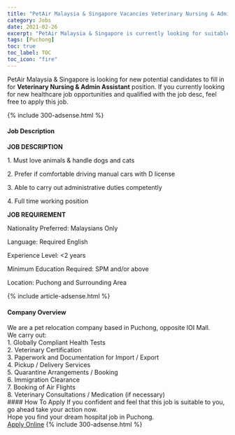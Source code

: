 ```yaml
---
title: "PetAir Malaysia & Singapore Vacancies Veterinary Nursing & Admin Assistant" 
category: Jobs 
date: 2021-02-26 
excerpt: "PetAir Malaysia & Singapore is currently looking for suitable person to fill in the Veterinary Nursing & Admin Assistant which positioned at Puchong" 
tags: [Puchong] 
toc: true 
toc_label: TOC 
toc_icon: "fire" 
--- 
```


<p>PetAir Malaysia & Singapore is looking for new potential candidates to fill in for <b>Veterinary Nursing & Admin Assistant</b> position. If you currently looking for new healthcare job opportunities and qualified with the job desc, feel free to apply this job.
</p>{% include 300-adsense.html %} 
<div><div><h4>Job Description</h4></div><div><div><span><div><p><strong>JOB DESCRIPTION</strong></p><p>1. Must love animals &amp; handle dogs and cats</p><p>2. Prefer if comfortable driving manual cars with D license</p><p>3. Able to carry out administrative duties competently</p><p>4. Full time working position</p><p><strong>JOB REQUIREMENT</strong></p><p>Nationality Preferred: Malaysians Only</p><p>Language: Required English</p><p>Experience Level: &lt;2 years</p><p>Minimum Education Required: SPM and/or above</p><p>Location: Puchong and Surrounding Area</p></div></span></div></div></div> 
{% include article-adsense.html %} 
<div><div><h4>Company Overview</h4></div><div><div><span><div><div>We are a pet relocation company based in Puchong, opposite IOI Mall.</div>
<div>We carry out:<br>
1. Globally Compliant Health Tests&#160;<br>
2. Veterinary Certification&#160;<br>
3. Paperwork and Documentation for Import / Export<br>
4. Pickup / Delivery Services<br>
5. Quarantine Arrangements / Booking<br>
6. Immigration Clearance<br>
7. Booking of Air Flights<br>
8. Veterinary Consultations / Medication (if necessary)</div></div></span></div></div></div> 
#### How To Apply 
If you confident and feel that this job is suitable to you, go ahead take your action now. <br/> 
Hope you find your dream hospital job in Puchong. <br/> 
<a href="https://www.jobstreet.com.my/en/job/veterinary-nursing-admin-assistant-4492912?jobId=jobstreet-my-job-4492912" class="btn btn--warning" target="_blank" rel="nofollow noopenner">Apply Online</a> 
{% include 300-adsense.html %} 